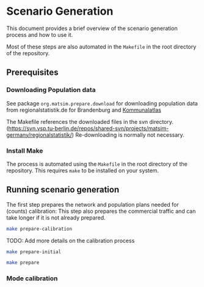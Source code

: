
# Scenario Generation

This document provides a brief overview of the scenario generation process and how to use it.

Most of these steps are also automated in the `Makefile` in the root directory of the repository.

## Prerequisites

### Downloading Population data

See package `org.matsim.prepare.download` for downloading population data from regionalstatistik.de for Brandenburg and [Kommunalatlas](https://instantatlas.statistik-berlin-brandenburg.de/instantatlas/interaktivekarten/kommunalatlas/atlas.html)

The Makefile references the downloaded files in the svn directory. (https://svn.vsp.tu-berlin.de/repos/shared-svn/projects/matsim-germany/regionalstatistik/)
Re-downloading is normally not necessary.


### Install Make

The process is automated using the `Makefile` in the root directory of the repository. This requires `make` to be installed on your system.


## Running scenario generation

The first step prepares the network and population plans needed for (counts) calibration:
This step also prepares the commercial traffic and can take longer if it is not already prepared.
    
```bash
make prepare-calibration
```

TODO: Add more details on the calibration process


```bash
make prepare-initial
```


```bash
make prepare
```


### Mode calibration

